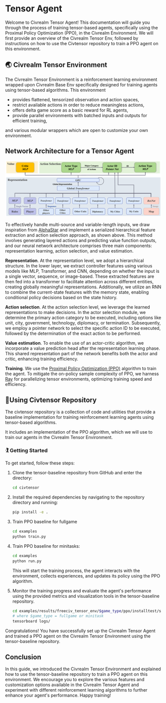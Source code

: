 # Tensor Agent
Welcome to Civrealm Tensor Agent! This documentation will guide you through the process of training tensor-based agents, specifically using the Proximal Policy Optimization (PPO), in the Civrealm Environment. We will first provide an overview of the Civrealm Tensor Env, followed by instructions on how to use the Civtensor repository to train a PPO agent on this environment.

## 🌏 Civrealm Tensor Environment
The Civrealm Tensor Environment is a reinforcement learning environment wrapped upon Civrealm Base Env specifically designed for training agents using tensor-based algorithms. This environment 

- provides flattened, tensorized observation and action spaces,
- restrict available actions in order to reduce meaningless actions,
- offers delta game score as a basic reward for RL agents,
- provide parallel environments with batched inputs and outputs for efficient training, 

and various modular wrappers which are open to customize your own environment.


## Network Architecture for a Tensor Agent

![Tensor Architecture](../assets/tensor-architecture.png)

To effectively handle multi-source and variable-length inputs, we draw inspiration from [AlphaStar](https://www.nature.com/articles/s41586-019-1724-z) and implement a serialized hierarchical feature extraction and action selection approach, as shown above. This method involves generating layered actions and predicting value function outputs, and our neural network architecture comprises three main components: representation learning, action selection, and value estimation.

**Representation**. At the representation level, we adopt a hierarchical structure. In the lower layer, we extract controller features using various models like MLP, Transformer, and CNN, depending on whether the input is a single vector, sequence, or image-based. These extracted features are then fed into a transformer to facilitate attention across different entities, creating globally meaningful representations. Additionally, we utilize an RNN to combine the current-state features with the memory state, enabling conditional policy decisions based on the state history.

**Action selection**. At the action selection level, we leverage the learned representations to make decisions. In the actor selection module, we determine the primary action category to be executed, including options like unit, city, government, technology, diplomacy, or termination. Subsequently, we employ a pointer network to select the specific action ID to be executed, followed by the determination of the exact action to be performed.

**Value estimation**. To enable the use of an actor-critic algorithm, we incorporate a value prediction head after the representation learning phase. This shared representation part of the network benefits both the actor and critic, enhancing training efficiency.

**Training**. We use the [Proximal Policy Optimization (PPO)](https://arxiv.org/abs/1707.06347) algorithm to train the agent. To mitigate the on-policy sample complexity of PPO, we harness [Ray](https://www.ray.io/) for parallelizing tensor environments, optimizing training speed and efficiency.



## 🏃Using Civtensor Repository



The civtensor repository is a collection of code and utilities that provide a baseline implementation for training reinforcement learning agents using tensor-based algorithms.

It includes an implementation of the PPO algorithm, which we will use to train our agents in the Civrealm Tensor Environment.

### 🏌️ Getting Started
To get started, follow these steps:

1. Clone the tensor-baseline repository from GitHub and enter the directory:
   ```bash
   cd civtensor
   ```
2. Install the required dependencies by navigating to the repository directory and running:
   ```bash
   pip install -e .
   ```
3. Train PPO baseline for fullgame
    ```bash
    cd examples
    python train.py
    ```
4. Train PPO baseline for minitasks:
    ```bash
    cd examples
    python run.py
    ```
   This will start the training process, the agent interacts with the environment, collects experiences, and updates its policy using the PPO algorithm.


5. Monitor the training progress and evaluate the agent's performance using the provided metrics and visualization tools in the tensor-baseline repository.
    ```bash
    cd examples/results/freeciv_tensor_env/$game_type/ppo/installtest/seed-XXXXXXXXX
    # where $game_type = fullgame or minitask
    tensorboard logs/
    ```
Congratulations! You have successfully set up the Civrealm Tensor Agent and trained a PPO agent on the Civrealm Tensor Environment using the tensor-baseline repository.

## Conclusion
In this guide, we introduced the Civrealm Tensor Environment and explained how to use the tensor-baseline repository to train a PPO agent on this environment. We encourage you to explore the various features and customization options available in the Civrealm Tensor Agent and experiment with different reinforcement learning algorithms to further enhance your agent's performance. Happy training!



